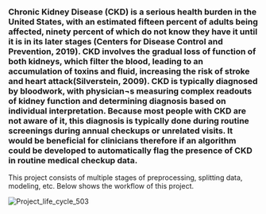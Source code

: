 ### Chronic Kidney Disease (CKD) is a serious health burden in the United States, with an estimated fifteen percent of adults being affected, ninety percent of which do not know they have it until it is in its later stages (Centers for Disease Control and Prevention, 2019). CKD involves the gradual loss of function of both kidneys, which filter the blood, leading to an accumulation of toxins and fluid, increasing the risk of stroke and heart attack(Silverstein, 2009). CKD is typically diagnosed by bloodwork, with physician¬s measuring complex readouts of kidney function and determining diagnosis based on individual interpretation. Because most people with CKD are not aware of it, this diagnosis is typically done during routine screenings during annual checkups or unrelated visits. It would be beneficial for clinicians therefore if an algorithm could be developed to automatically flag the presence of CKD in routine medical checkup data.

This project consists of multiple stages of preprocessing, splitting data, modeling, etc. Below shows the workflow of this project.

![Project_life_cycle_503](https://user-images.githubusercontent.com/80921236/176087919-ee7078f1-f567-451f-a57d-cdb991e30c94.jpg)
